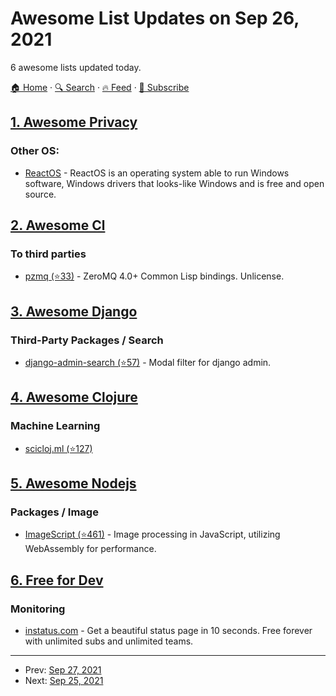 # Awesome List Updates on Sep 26, 2021

6 awesome lists updated today.

[🏠 Home](/README.md) · [🔍 Search](https://www.trackawesomelist.com/search/) · [🔥 Feed](https://www.trackawesomelist.com/rss.xml) · [📮 Subscribe](https://trackawesomelist.us17.list-manage.com/subscribe?u=d2f0117aa829c83a63ec63c2f&id=36a103854c)



## [1. Awesome Privacy](/content/pluja/awesome-privacy/README.md)

### Other OS:

*   [ReactOS](https://reactos.org/) - ReactOS is an operating system able to run Windows software, Windows drivers that looks-like Windows and is free and open source.

## [2. Awesome Cl](/content/CodyReichert/awesome-cl/README.md)

### To third parties

*   [pzmq (⭐33)](https://github.com/orivej/pzmq) -  ZeroMQ 4.0+ Common Lisp bindings. Unlicense.

## [3. Awesome Django](/content/wsvincent/awesome-django/README.md)

### Third-Party Packages / Search

*   [django-admin-search (⭐57)](https://github.com/shinneider/django-admin-search) - Modal filter for django admin.

## [4. Awesome Clojure](/content/razum2um/awesome-clojure/README.md)

### Machine Learning

*   [scicloj.ml (⭐127)](https://github.com/scicloj/scicloj.ml)

## [5. Awesome Nodejs](/content/sindresorhus/awesome-nodejs/README.md)

### Packages / Image

*   [ImageScript (⭐461)](https://github.com/matmen/ImageScript) - Image processing in JavaScript, utilizing WebAssembly for performance.

## [6. Free for Dev](/content/ripienaar/free-for-dev/README.md)

### Monitoring

*   [instatus.com](https://instatus.com) - Get a beautiful status page in 10 seconds. Free forever with unlimited subs and unlimited teams.

---

- Prev: [Sep 27, 2021](/content/2021/09/27/README.md)
- Next: [Sep 25, 2021](/content/2021/09/25/README.md)